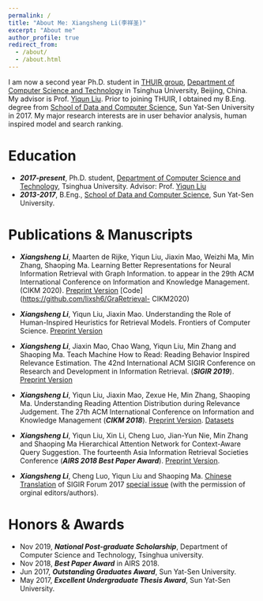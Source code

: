 ```yaml
---
permalink: /
title: "About Me: Xiangsheng Li(李祥圣)"
excerpt: "About me"
author_profile: true
redirect_from: 
  - /about/
  - /about.html
---
```


I am now a second year Ph.D. student in [THUIR group](http://www.thuir.cn/), [Department of Computer Science and Technology](http://www.cs.tsinghua.edu.cn) in Tsinghua University, Beijing, China. My advisor is Prof. [Yiqun Liu](http://www.thuir.cn/group/~YQLiu/). Prior to joining THUIR, I obtained my B.Eng. degree from [School of Data and Computer Science](http://sdcs.sysu.edu.cn), Sun Yat-Sen University in 2017. My major research interests are in user behavior analysis, human inspired model and search ranking.


Education
======
* ***2017-present***, Ph.D. student, [Department of Computer Science and Technology](http://www.cs.tsinghua.edu.cn), Tsinghua University. Advisor: Prof. [Yiqun Liu](http://www.thuir.cn/group/~YQLiu/)
* ***2013-2017***, B.Eng., [School of Data and Computer Science](http://sdcs.sysu.edu.cn), Sun Yat-Sen University.


Publications & Manuscripts
======

* ***Xiangsheng Li***, Maarten de Rijke, Yiqun Liu, Jiaxin Mao, Weizhi Ma, Min Zhang, Shaoping Ma. Learning Better Representations for Neural Information Retrieval with Graph Information. to appear in the 29th ACM International Conference on Information and Knowledge Management. (CIKM 2020). [Preprint Version](http://www.thuir.cn/group/~YQLiu/publications/CIKM2020Li.pdf) [Code](https://github.com/lixsh6/GraRetrieval- CIKM2020)

* ***Xiangsheng Li***, Yiqun Liu, Jiaxin Mao. Understanding the Role of Human-Inspired Heuristics for Retrieval Models. Frontiers of Computer Science. [Preprint Version](http://www.thuir.cn/group/~YQLiu/publications/FCS2020Li.pdf)

* ***Xiangsheng Li***, Jiaxin Mao, Chao Wang, Yiqun Liu, Min Zhang and Shaoping Ma. Teach Machine How to Read: Reading Behavior Inspired Relevance Estimation. The 42nd International ACM SIGIR Conference on Research and Development in Information Retrieval.  (***SIGIR 2019***). [Preprint Version](http://www.thuir.cn/group/~YQLiu/publications/SIGIR2019Li.pdf)

* ***Xiangsheng Li***, Yiqun Liu, Jiaxin Mao, Zexue He, Min Zhang, Shaoping Ma. Understanding Reading Attention Distribution during Relevance Judgement. The 27th ACM International Conference on Information and Knowledge Management (***CIKM 2018***). [Preprint Version](http://www.thuir.cn/group/~YQLiu/publications/CIKM18Li.pdf). [Datasets](http://www.thuir.cn/group/~YQLiu/datasets/CIKM18Li.zip)

* ***Xiangsheng Li***, Yiqun Liu, Xin Li, Cheng Luo, Jian-Yun Nie, Min Zhang and Shaoping Ma Hierarchical Attention Network for Context-Aware Query Suggestion. The fourteenth Asia Information Retrieval Societies Conference (***AIRS 2018 Best Paper Award***). [Preprint Version](http://www.thuir.cn/group/~YQLiu/publications/AIRS2018Li.pdf).
* ***Xiangsheng Li***, Cheng Luo, Yiqun Liu and Shaoping Ma. [Chinese Translation](http://www.thuir.cn/group/~YQLiu/publications/SIGIRForumSI.pdf) of SIGIR Forum 2017 [special issue](http://sigir.org/forum/issues/july-special-issue-2017/) (with the permission of orginal editors/authors).




Honors & Awards
======
* Nov 2019, ***National Post-graduate Scholarship***, Department of Computer Science and Technology, Tsinghua university.
* Nov 2018, ***Best Paper Award*** in AIRS 2018.
* Jun 2017, ***Outstanding Graduates Award***, Sun Yat-Sen University.
* May 2017, ***Excellent Undergraduate Thesis Award***, Sun Yat-Sen University.



